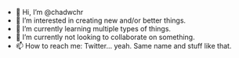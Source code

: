 - 👋 Hi, I’m @chadwchr
- 👀 I’m interested in creating new and/or better things.
- 🌱 I’m currently learning multiple types of things.
- 💞️ I’m currently not looking to collaborate on something.
- 📫 How to reach me: Twitter... yeah. Same name and stuff like that.
